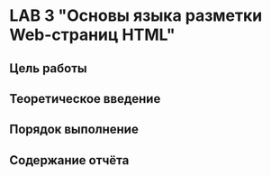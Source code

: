 # LAB 3 "Основы языка разметки Web-страниц HTML"

## Цель работы

## Теоретическое введение

## Порядок выполнение

## Содержание отчёта

